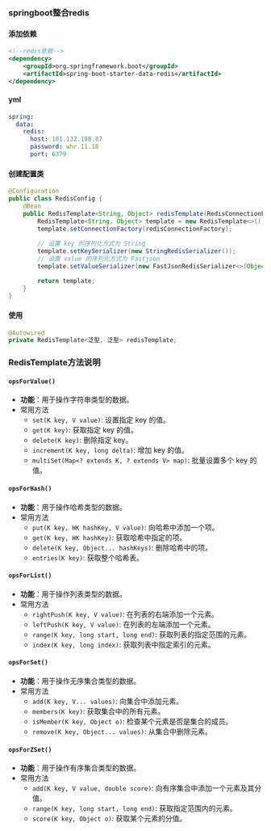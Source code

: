 ### springboot整合redis

#### 添加依赖

```xml
<!--redis依赖-->
<dependency>
    <groupId>org.springframework.boot</groupId>
    <artifactId>spring-boot-starter-data-redis</artifactId>
</dependency>
```



#### yml

```yml
spring:
  data:
    redis:
      host: 101.132.108.87
      password: whr.11.18
      port: 6379
```



#### 创建配置类

```java
@Configuration
public class RedisConfig {
    @Bean
    public RedisTemplate<String, Object> redisTemplate(RedisConnectionFactory redisConnectionFactory) {
        RedisTemplate<String, Object> template = new RedisTemplate<>();
        template.setConnectionFactory(redisConnectionFactory);
      
        // 设置 key 的序列化方式为 String
        template.setKeySerializer(new StringRedisSerializer());
        // 设置 value 的序列化方式为 Fastjson
        template.setValueSerializer(new FastJsonRedisSerializer<>(Object.class));

        return template;
    }
}
```



#### 使用

```java
@Autowired
private RedisTemplate<泛型, 泛型> redisTemplate;
```







### RedisTemplate方法说明

#### `opsForValue()`

- **功能**：用于操作字符串类型的数据。
- 常用方法
  - `set(K key, V value)`: 设置指定 key 的值。
  - `get(K key)`: 获取指定 key 的值。
  - `delete(K key)`: 删除指定 key。
  - `increment(K key, long delta)`: 增加 key 的值。
  - `multiSet(Map<? extends K, ? extends V> map)`: 批量设置多个 key 的值。







#### `opsForHash()`

- **功能**：用于操作哈希类型的数据。
- 常用方法
  - `put(K key, HK hashKey, V value)`: 向哈希中添加一个项。
  - `get(K key, HK hashKey)`: 获取哈希中指定的项。
  - `delete(K key, Object... hashKeys)`: 删除哈希中的项。
  - `entries(K key)`: 获取整个哈希表。







#### `opsForList()`

- **功能**：用于操作列表类型的数据。
- 常用方法
  - `rightPush(K key, V value)`: 在列表的右端添加一个元素。
  - `leftPush(K key, V value)`: 在列表的左端添加一个元素。
  - `range(K key, long start, long end)`: 获取列表的指定范围的元素。
  - `index(K key, long index)`: 获取列表中指定索引的元素。







#### `opsForSet()`

- **功能**：用于操作无序集合类型的数据。
- 常用方法
  - `add(K key, V... values)`: 向集合中添加元素。
  - `members(K key)`: 获取集合中的所有元素。
  - `isMember(K key, Object o)`: 检查某个元素是否是集合的成员。
  - `remove(K key, Object... values)`: 从集合中删除元素。







#### `opsForZSet()`

- **功能**：用于操作有序集合类型的数据。
- 常用方法
  - `add(K key, V value, double score)`: 向有序集合中添加一个元素及其分值。
  - `range(K key, long start, long end)`: 获取指定范围内的元素。
  - `score(K key, Object o)`: 获取某个元素的分值。

